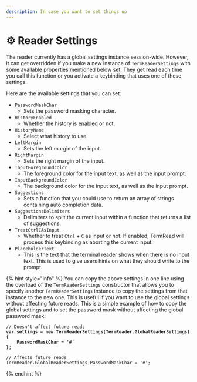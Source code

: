 ```yaml
---
description: In case you want to set things up
---
```


# ⚙️ Reader Settings

The reader currently has a global settings instance session-wide. However, it can get overridden if you make a new instance of `TermReaderSettings` with some available properties mentioned below set. They get read each time you call this function or you activate a keybinding that uses one of these settings.

Here are the available settings that you can set:

* `PasswordMaskChar`
  * Sets the password masking character.
* `HistoryEnabled`
  * Whether the history is enabled or not.
* `HistoryName`
  * Select what history to use
* `LeftMargin`
  * Sets the left margin of the input.
* `RightMargin`
  * Sets the right margin of the input.
* `InputForegroundColor`
  * The foreground color for the input text, as well as the input prompt.
* `InputBackgroundColor`
  * The background color for the input text, as well as the input prompt.
* `Suggestions`
  * Sets a function that you could use to return an array of strings containing auto completion data.
* `SuggestionsDelimiters`
  * Delimiters to split the current input within a function that returns a list of suggestions.
* `TreatCtrlCAsInput`
  * Whether to treat `Ctrl` + `C` as input or not. If enabled, TermRead will process this keybinding as aborting the current input.
* `PlaceholderText`
  * This is the text that the terminal reader shows when there is no input text. This is used to give users hints on what they should write to the prompt.

{% hint style="info" %}
You can copy the above settings in one line using the overload of the `TermReaderSettings` constructor that allows you to specify another `TermReaderSettings` instance to copy the settings from that instance to the new one. This is useful if you want to use the global settings without affecting future reads. This is a simple example of how to copy the global settings and to set the password mask without affecting the global password mask:

<pre class="language-csharp"><code class="lang-csharp">// Doesn't affect future reads
<strong>var settings = new TermReaderSettings(TermReader.GlobalReaderSettings)
</strong><strong>{
</strong><strong>    PasswordMaskChar = '#'
</strong><strong>};
</strong>
// Affects future reads
TermReader.GlobalReaderSettings.PasswordMaskChar = '#';
</code></pre>
{% endhint %}
